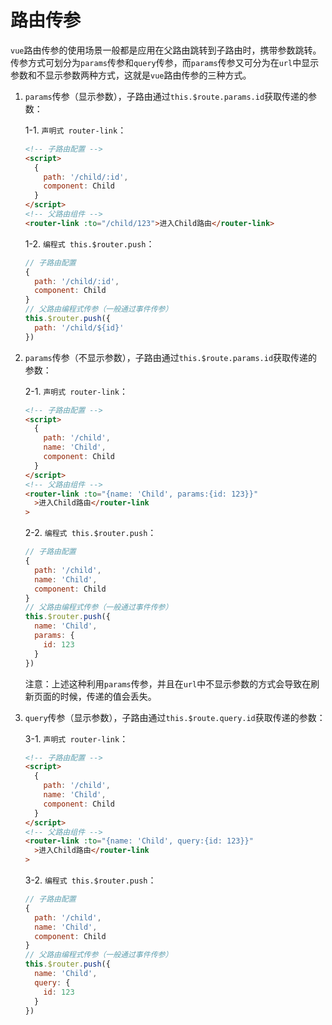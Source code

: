 # 路由传参

`vue`路由传参的使用场景一般都是应用在父路由跳转到子路由时，携带参数跳转。传参方式可划分为`params`传参和`query`传参，而`params`传参又可分为在`url`中显示参数和不显示参数两种方式，这就是`vue`路由传参的三种方式。

1. `params`传参（显示参数），子路由通过`this.$route.params.id`获取传递的参数：

   1-1. `声明式 router-link`：

   ```html
   <!-- 子路由配置 -->
   <script>
     {
       path: '/child/:id',
       component: Child
     }
   </script>
   <!-- 父路由组件 -->
   <router-link :to="/child/123">进入Child路由</router-link>
   ```

   1-2. `编程式 this.$router.push`：

   ```js
   // 子路由配置
   {
     path: '/child/:id',
     component: Child
   }
   // 父路由编程式传参（一般通过事件传参）
   this.$router.push({
     path: '/child/${id}'
   })
   ```

2. `params`传参（不显示参数），子路由通过`this.$route.params.id`获取传递的参数：

   2-1. `声明式 router-link`：

   ```html
   <!-- 子路由配置 -->
   <script>
     {
       path: '/child',
       name: 'Child',
       component: Child
     }
   </script>
   <!-- 父路由组件 -->
   <router-link :to="{name: 'Child', params:{id: 123}}"
     >进入Child路由</router-link
   >
   ```

   2-2. `编程式 this.$router.push`：

   ```js
   // 子路由配置
   {
     path: '/child',
     name: 'Child',
     component: Child
   }
   // 父路由编程式传参（一般通过事件传参）
   this.$router.push({
     name: 'Child',
     params: {
       id: 123
     }
   })
   ```

   注意：上述这种利用`params`传参，并且在`url`中不显示参数的方式会导致在刷新页面的时候，传递的值会丢失。

3. `query`传参（显示参数），子路由通过`this.$route.query.id`获取传递的参数：

   3-1. `声明式 router-link`：

   ```html
   <!-- 子路由配置 -->
   <script>
     {
       path: '/child',
       name: 'Child',
       component: Child
     }
   </script>
   <!-- 父路由组件 -->
   <router-link :to="{name: 'Child', query:{id: 123}}"
     >进入Child路由</router-link
   >
   ```

   3-2. `编程式 this.$router.push`：

   ```js
   // 子路由配置
   {
     path: '/child',
     name: 'Child',
     component: Child
   }
   // 父路由编程式传参（一般通过事件传参）
   this.$router.push({
     name: 'Child',
     query: {
       id: 123
     }
   })
   ```
